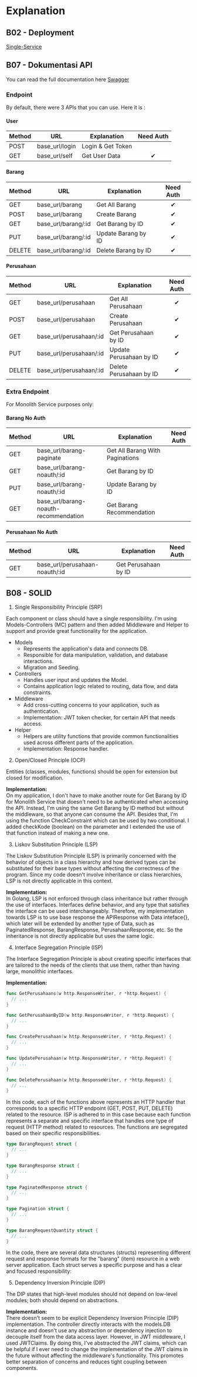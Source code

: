 # Explanation

## B02 - Deployment
[Single-Service](https://single-service-production-ed00.up.railway.app)

## B07 - Dokumentasi API
You can read the full documentation here [Swagger](https://app.swaggerhub.com/apis/bangkitdc/single-service/1.0.0)

### Endpoint
By default, there were 3 APIs that you can use. Here it is :

#### User
|Method| URL | Explanation | Need Auth |
|--|--|--|:--:|
| POST | base_url/login | Login & Get Token | |
| GET | base_url/self | Get User Data | &#10004; |

#### Barang
|Method| URL | Explanation | Need Auth |
|--|--|--|:--:|
| GET | base_url/barang | Get All Barang | &#10004; |
| POST | base_url/barang | Create Barang | &#10004; |
| GET | base_url/barang/:id | Get Barang by ID | &#10004; |
| PUT | base_url/barang/:id | Update Barang by ID | &#10004; |
| DELETE | base_url/barang/:id | Delete Barang by ID | &#10004; |

#### Perusahaan
|Method| URL | Explanation | Need Auth |
|--|--|--|:--:|
| GET | base_url/perusahaan | Get All Perusahaan | &#10004; |
| POST | base_url/perusahaan | Create Perusahaan | &#10004; |
| GET | base_url/perusahaan/:id | Get Perusahaan by ID | &#10004; |
| PUT | base_url/perusahaan/:id | Update Perusahaan by ID | &#10004; |
| DELETE | base_url/perusahaan/:id | Delete Perusahaan by ID | &#10004; |

### Extra Endpoint
For Monolith Service purposes only:

#### Barang No Auth
|Method| URL | Explanation | Need Auth |
|--|--|--|:--:|
| GET | base_url/barang-paginate | Get All Barang With Paginations | |
| GET | base_url/barang-noauth/:id | Get Barang by ID | |
| PUT | base_url/barang-noauth/:id | Update Barang by ID | |
| GET | base_url/barang-noauth-recommendation | Get Barang Recommendation | |

#### Perusahaan No Auth
|Method| URL | Explanation | Need Auth |
|--|--|--|:--:|
| GET | base_url/perusahaan-noauth/:id | Get Perusahaan by ID | |

## B08 - SOLID
1. Single Responsibility Principle (SRP)

Each component or class should have a single responsibility. I'm using Models-Controllers (MC) pattern and then added Middleware and Helper to support and provide great functionality for the application.

- Models
  - Represents the application's data and connects DB.
  - Responsible for data manipulation, validation, and database interactions.
  - Migration and Seeding.
- Controllers
  - Handles user input and updates the Model.
  - Contains application logic related to routing, data flow, and data constraints.
- Middleware
  - Add cross-cutting concerns to your application, such as authentication.
  - Implementation: JWT token checker, for certain API that needs access.
- Helper
  - Helpers are utility functions that provide common functionalities used across different parts of the application.
  - Implementation: Response handler.

2. Open/Closed Principle (OCP)

Entities (classes, modules, functions) should be open for extension but closed for modification.

**Implementation:** <br/>
On my application, I don't have to make another route for Get Barang by ID for Monolith Service that doesn't need to be authenticated when accessing the API. Instead, I'm using the same Get Barang by ID method but without the middleware, so that anyone can consume the API. Besides that, I'm using the function CheckConstraint which can be used by two conditional. I added checkKode (boolean) on the parameter and I extended the use of that function instead of making a new one.

3. Liskov Substitution Principle (LSP)

The Liskov Substitution Principle (LSP) is primarily concerned with the behavior of objects in a class hierarchy and how derived types can be substituted for their base types without affecting the correctness of the program. Since my code doesn't involve inheritance or class hierarchies, LSP is not directly applicable in this context.

**Implementation:** <br/>
In Golang, LSP is not enforced through class inheritance but rather through the use of interfaces. Interfaces define behavior, and any type that satisfies the interface can be used interchangeably. Therefore, my implementation towards LSP is to use base response the APIResponse with Data inteface{}, which later will be extended by another type of Data, such as PaginatedResponse, BarangResponse, PerusahaanResponse, etc. So the inheritance is not directly applicable but uses the same logic.

4. Interface Segregation Principle (ISP)

The Interface Segregation Principle is about creating specific interfaces that are tailored to the needs of the clients that use them, rather than having large, monolithic interfaces.

**Implementation:**

``` go
func GetPerusahaans(w http.ResponseWriter, r *http.Request) {
  // ...
}

func GetPerusahaanByID(w http.ResponseWriter, r *http.Request) {
  // ...
}

func CreatePerusahaan(w http.ResponseWriter, r *http.Request) {
  // ...
}

func UpdatePerusahaan(w http.ResponseWriter, r *http.Request) {
  // ...
}

func DeletePerusahaan(w http.ResponseWriter, r *http.Request) {
  // ...
}
```
In this code, each of the functions above represents an HTTP handler that corresponds to a specific HTTP endpoint (GET, POST, PUT, DELETE) related to the resource. ISP is adhered to in this case because each function represents a separate and specific interface that handles one type of request (HTTP method) related to resources. The functions are segregated based on their specific responsibilities.

``` go
type BarangRequest struct {
  // ...
}

type BarangResponse struct {
  // ...
}

type PaginatedResponse struct {
  // ...
}

type Pagination struct {
  // ...
}

type BarangRequestQuantity struct {
  // ...
}
```
In the code, there are several data structures (structs) representing different request and response formats for the "barang" (item) resource in a web server application. Each struct serves a specific purpose and has a clear and focused responsibility:

5. Dependency Inversion Principle (DIP)

The DIP states that high-level modules should not depend on low-level modules; both should depend on abstractions. 

**Implementation:** <br/>
There doesn't seem to be explicit Dependency Inversion Principle (DIP) implementation. The controller directly interacts with the models.DB instance and doesn't use any abstraction or dependency injection to decouple itself from the data access layer. However, in JWT middleware, I used JWTClaims. By doing this, I've abstracted the JWT claims, which can be helpful if I ever need to change the implementation of the JWT claims in the future without affecting the middleware's functionality. This promotes better separation of concerns and reduces tight coupling between components.
